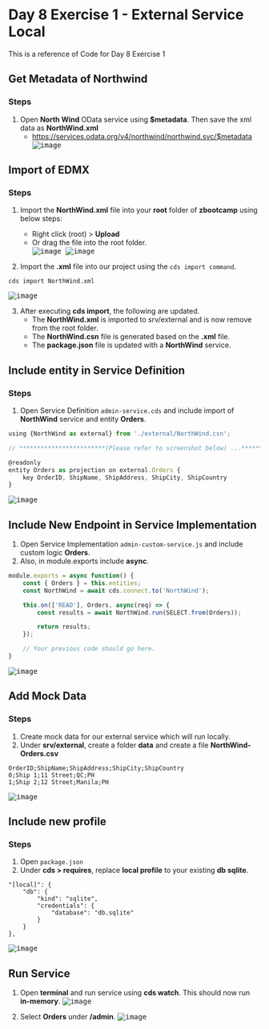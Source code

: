 # Day 8 Exercise 1 - External Service Local
This is a reference of Code for Day 8 Exercise 1

## Get Metadata of Northwind
### Steps
1. Open **North Wind** OData service using **$metadata**. Then save the xml data as **NorthWind.xml**
     - https://services.odata.org/v4/northwind/northwind.svc/$metadata
       <kbd> ![image](https://github.com/takaobaltazar/sap-capm-bookshop/assets/9301953/f5391250-058c-4f72-abb0-499d32d153a0) </kbd>

## Import of EDMX
### Steps
1. Import the **NorthWind.xml** file into your **root** folder of **zbootcamp** using below steps:
     - Right click (root) > **Upload**   
     - Or drag the file into the root folder.   
<kbd> ![image](https://github.com/takaobaltazar/sap-capm-bookshop/assets/9301953/e425d982-7fea-4399-8bcd-1090d01f5437) </kbd>
<kbd> ![image](https://github.com/takaobaltazar/sap-capm-bookshop/assets/9301953/ce36de42-8aaa-46a6-a457-aff18a069a01) </kbd>

3. Import the **.xml** file into our project using the `cds import command`.
```cds
cds import NorthWind.xml
```
<kbd> ![image](https://github.com/takaobaltazar/sap-capm-bookshop/assets/9301953/ba3dc2de-d6fb-40b4-8f2f-26412b6baea3) </kbd>

3. After executing **cds import**, the following are updated.
    - The **NorthWind.xml** is imported to srv/external and is now remove from the root folder.
    - The **NorthWind.csn** file is generated based on the **.xml** file.
    - The **package.json** file is updated with a **NorthWind** service.


## Include entity in Service Definition
### Steps
1. Open Service Definition `admin-service.cds` and include import of **NorthWind** service and entity **Orders**.
```js
using {NorthWind as external} from './external/NorthWind.csn';

// ************************(Please refer to screenshot below) ...*****************************

@readonly
entity Orders as projection on external.Orders {
    key OrderID, ShipName, ShipAddress, ShipCity, ShipCountry
}
```
<kbd> ![image](https://github.com/takaobaltazar/sap-capm-bookshop/assets/9301953/7629f146-8c83-48c8-9f13-5cb6f2d389d6) <kbd><br>   

## Include New Endpoint in Service Implementation
1. Open Service Implementation `admin-custom-service.js` and include custom logic **Orders**.
2. Also, in module.exports include **async**.
```js
module.exports = async function() {
    const { Orders } = this.entities;
    const NorthWind = await cds.connect.to('NorthWind');

    this.on(['READ'], Orders, async(req) => {
        const results = await NorthWind.run(SELECT.from(Orders));

        return results;
    });

    // Your previous code should go here.
}
```
<kbd> ![image](https://github.com/takaobaltazar/sap-capm-bookshop/assets/9301953/0cde34d1-cfbb-47e6-8d2e-0ad6f07fd008) </kbd>

## Add Mock Data
### Steps
1. Create mock data for our external service which will run locally.
2. Under **srv/external**, create a folder **data** and create a file **NorthWind-Orders.csv** 
```csv
OrderID;ShipName;ShipAddress;ShipCity;ShipCountry
0;Ship 1;11 Street;QC;PH
1;Ship 2;12 Street;Manila;PH
```
<kbd> ![image](https://github.com/takaobaltazar/sap-capm-bookshop/assets/9301953/7ccb591a-de82-4a00-b01d-a602e94edec5) </kbd>

## Include new profile
### Steps
1. Open `package.json`
2. Under **cds > requires**, replace **local profile** to your existing **db sqlite**.
```cds
"[local]": {
    "db": {
        "kind": "sqlite",
        "credentials": {
            "database": "db.sqlite"
        }
    }
},
```
<kbd> ![image](https://github.com/takaobaltazar/sap-capm-bookshop/assets/9301953/4dd3497b-6135-4255-8eeb-6fee927a7250) </kbd>

## Run Service
1. Open **terminal** and run service using **cds watch**. This should now run **in-memory**.
<kbd> ![image](https://github.com/takaobaltazar/sap-capm-bookshop/assets/9301953/3bf96865-2877-4ada-84ce-e5ef832a6c0d) </kbd>

2. Select **Orders** under **/admin**.
<kbd> ![image](https://github.com/takaobaltazar/sap-capm-bookshop/assets/9301953/7d50933a-d008-461c-ad2c-1c7747039eba) </kbd>



